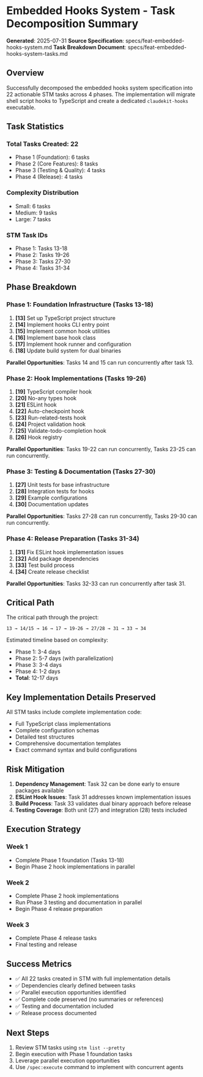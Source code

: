 # Embedded Hooks System - Task Decomposition Summary

**Generated**: 2025-07-31
**Source Specification**: specs/feat-embedded-hooks-system.md
**Task Breakdown Document**: specs/feat-embedded-hooks-system-tasks.md

## Overview

Successfully decomposed the embedded hooks system specification into 22 actionable STM tasks across 4 phases. The implementation will migrate shell script hooks to TypeScript and create a dedicated `claudekit-hooks` executable.

## Task Statistics

### Total Tasks Created: 22
- Phase 1 (Foundation): 6 tasks
- Phase 2 (Core Features): 8 tasks  
- Phase 3 (Testing & Quality): 4 tasks
- Phase 4 (Release): 4 tasks

### Complexity Distribution
- Small: 6 tasks
- Medium: 9 tasks
- Large: 7 tasks

### STM Task IDs
- Phase 1: Tasks 13-18
- Phase 2: Tasks 19-26
- Phase 3: Tasks 27-30
- Phase 4: Tasks 31-34

## Phase Breakdown

### Phase 1: Foundation Infrastructure (Tasks 13-18)
1. **[13]** Set up TypeScript project structure
2. **[14]** Implement hooks CLI entry point
3. **[15]** Implement common hook utilities
4. **[16]** Implement base hook class
5. **[17]** Implement hook runner and configuration
6. **[18]** Update build system for dual binaries

**Parallel Opportunities**: Tasks 14 and 15 can run concurrently after task 13.

### Phase 2: Hook Implementations (Tasks 19-26)
1. **[19]** TypeScript compiler hook
2. **[20]** No-any types hook
3. **[21]** ESLint hook
4. **[22]** Auto-checkpoint hook
5. **[23]** Run-related-tests hook
6. **[24]** Project validation hook
7. **[25]** Validate-todo-completion hook
8. **[26]** Hook registry

**Parallel Opportunities**: Tasks 19-22 can run concurrently, Tasks 23-25 can run concurrently.

### Phase 3: Testing & Documentation (Tasks 27-30)
1. **[27]** Unit tests for base infrastructure
2. **[28]** Integration tests for hooks
3. **[29]** Example configurations
4. **[30]** Documentation updates

**Parallel Opportunities**: Tasks 27-28 can run concurrently, Tasks 29-30 can run concurrently.

### Phase 4: Release Preparation (Tasks 31-34)
1. **[31]** Fix ESLint hook implementation issues
2. **[32]** Add package dependencies
3. **[33]** Test build process
4. **[34]** Create release checklist

**Parallel Opportunities**: Tasks 32-33 can run concurrently after task 31.

## Critical Path

The critical path through the project:
```
13 → 14/15 → 16 → 17 → 19-26 → 27/28 → 31 → 33 → 34
```

Estimated timeline based on complexity:
- Phase 1: 3-4 days
- Phase 2: 5-7 days (with parallelization)
- Phase 3: 3-4 days
- Phase 4: 1-2 days
- **Total**: 12-17 days

## Key Implementation Details Preserved

All STM tasks include complete implementation code:
- Full TypeScript class implementations
- Complete configuration schemas
- Detailed test structures
- Comprehensive documentation templates
- Exact command syntax and build configurations

## Risk Mitigation

1. **Dependency Management**: Task 32 can be done early to ensure packages available
2. **ESLint Hook Issues**: Task 31 addresses known implementation issues
3. **Build Process**: Task 33 validates dual binary approach before release
4. **Testing Coverage**: Both unit (27) and integration (28) tests included

## Execution Strategy

### Week 1
- Complete Phase 1 foundation (Tasks 13-18)
- Begin Phase 2 hook implementations in parallel

### Week 2  
- Complete Phase 2 hook implementations
- Run Phase 3 testing and documentation in parallel
- Begin Phase 4 release preparation

### Week 3
- Complete Phase 4 release tasks
- Final testing and release

## Success Metrics

- ✅ All 22 tasks created in STM with full implementation details
- ✅ Dependencies clearly defined between tasks
- ✅ Parallel execution opportunities identified
- ✅ Complete code preserved (no summaries or references)
- ✅ Testing and documentation included
- ✅ Release process documented

## Next Steps

1. Review STM tasks using `stm list --pretty`
2. Begin execution with Phase 1 foundation tasks
3. Leverage parallel execution opportunities
4. Use `/spec:execute` command to implement with concurrent agents